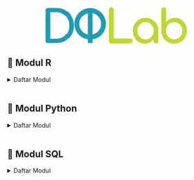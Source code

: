 <br />

<p align="center">
  <a href='https://academy.dqlab.id/main/learn_more'><img src="Gambar/Logo DQLab.png"></a>
</p>

## 📝 Modul R 

<details><summary>Daftar Modul</summary>
  
 + Introduction to Data Science with R [[:books:](https://github.com/bgsdanang/DQLab/blob/main/Belajar/R/Introduction%20to%20Data%20Science%20with%20R.R)]  [[:bookmark_tabs:](https://academy.dqlab.id/certificate/pdf/DQLABBGINRFBCMKR)]
 + R Fundamental for Data Science [[:books:](https://github.com/bgsdanang/DQLab/blob/main/Belajar/R/R%20Fundamental%20for%20Data%20Science.R)]  [[:bookmark_tabs:](https://academy.dqlab.id/certificate/pdf/DQLABINTR1EWHPQP)]
  
  
</details><br>

## 📝 Modul Python
<details><summary>Daftar Modul</summary>
  
  + Python Fundamental for Data Science [[:books:](https://github.com/bgsdanang/DQLab/blob/main/Belajar/Python/Python%20Fundamental%20for%20Data%20Science/Python%20Fundamental%20for%20Data%20Science.ipynb)]  [[:bookmark_tabs:](https://academy.dqlab.id/certificate/pdf/DQLABINTP1VVETLV)]
  
  
</details><br>

## 📝 Modul SQL
<details><summary>Daftar Modul</summary>
+ 
</details>
